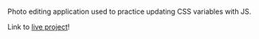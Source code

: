 Photo editing application used to practice updating CSS variables with JS.

Link to [live project](https://dibbles-photo-editor.netlify.app/)!
